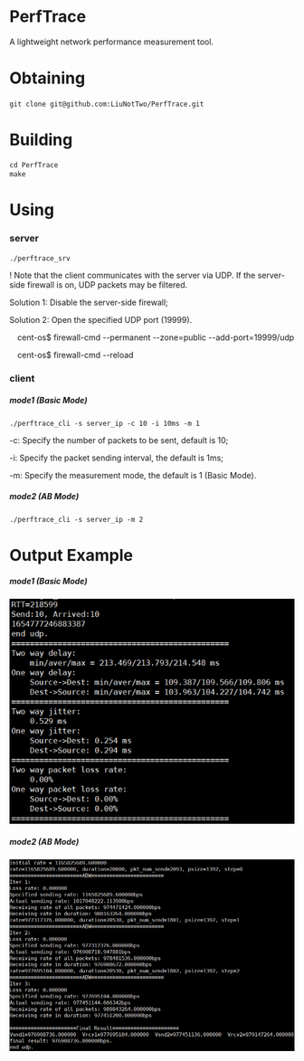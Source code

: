 # PerfTrace
A lightweight network performance measurement tool.

# Obtaining
`git clone git@github.com:LiuNotTwo/PerfTrace.git`

# Building
```
cd PerfTrace
make
```

# Using
### server
`./perftrace_srv`

! Note that the client communicates with the server via UDP. If the server-side firewall is on, UDP packets may be filtered.

Solution 1: Disable the server-side firewall;

Solution 2: Open the specified UDP port (19999).

&emsp;cent-os$ firewall-cmd --permanent --zone=public --add-port=19999/udp

&emsp;cent-os$ firewall-cmd --reload
    
### client

##### mode1 (Basic Mode)

`./perftrace_cli -s server_ip -c 10 -i 10ms -m 1`

-c: Specify the number of packets to be sent, default is 10;

-i: Specify the packet sending interval, the default is 1ms; 

-m: Specify the measurement mode, the default is 1 (Basic Mode).

##### mode2 (AB Mode)

`./perftrace_cli -s server_ip -m 2`


# Output Example
##### mode1 (Basic Mode)
![image](https://github.com/LiuNotTwo/PerfTrace/blob/main/example/figs/basic_mode.PNG)

##### mode2 (AB Mode)
![image](https://github.com/LiuNotTwo/PerfTrace/blob/main/example/figs/AB_mode.PNG)
